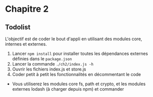 # Chapitre 2

## Todolist

L'objectif est de coder le bout d'appli en utilisant des modules core, internes et externes.

1. Lancer `npm install` pour installer toutes les dépendances externes définies dans le `package.json`
2. Lancer la commande `./ch2/index.js -h`
3. Ouvrir les fichiers index.js et store.js
4. Coder petit à petit les fonctionnalités en décommentant le code
  * Vous utiliserez les modules core fs, path et crypto, et les modules externes lodash (à charger depuis npm) et commander

